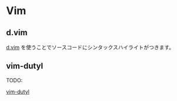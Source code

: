 # Vim

## d.vim

[d.vim](https://github.com/JesseKPhillips/d.vim) を使うことでソースコードにシンタックスハイライトがつきます。

## vim-dutyl

TODO:

[vim-dutyl](https://github.com/idanarye/vim-dutyl)
